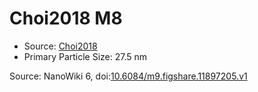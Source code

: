 <a name="material" />

# Choi2018 M8
<script type="application/ld+json">
  {
    "@context": "https://schema.org/",
    "@type": "ChemicalSubstance",
    "@id": "https://egonw.github.io/nanowiki/nanowiki519.html#material",
    "http://purl.org/dc/terms/conformsTo":
      {
        "@type": "CreativeWork",
        "@id": "https://bioschemas.org/profiles/ChemicalSubstance/0.4-RELEASE/"
      },
    "identfier": "519",
    "name": "Choi2018 M8",
    "url": "https://egonw.github.io/nanowiki/nanowiki519.html#material",
    "sameAs": "http://127.0.0.1/mediawiki/index.php/Special:URIResolver/Choi2018_M8"
  }
</script>


* Source: [Choi2018](articleChoi2018.md)
* Primary Particle Size: 27.5 nm


Source: NanoWiki 6, doi:[10.6084/m9.figshare.11897205.v1](https://doi.org/10.6084/m9.figshare.11897205.v1)
